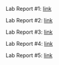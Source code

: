Lab Report #1: [link](https://a-nguy4n.github.io/cse15l-lab-reports/LabReport1.html) <br>


Lab Report #2: [link](https://a-nguy4n.github.io/cse15l-lab-reports/LabReport2.html)<br>


Lab Report #3: [link](https://a-nguy4n.github.io/cse15l-lab-reports/LabReport3.html) <br>


Lab Report #4: [link](https://a-nguy4n.github.io/cse15l-lab-reports/LabReport4.html) <br>


Lab Report #5: [link](https://a-nguy4n.github.io/cse15l-lab-reports/LabReport5.html)

